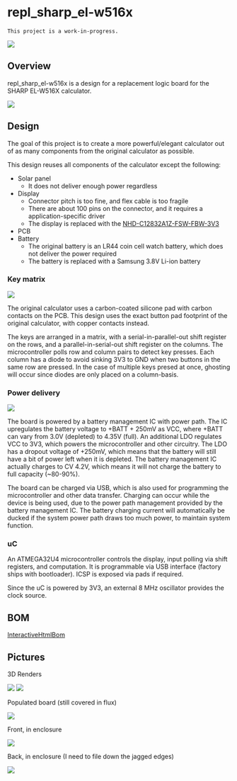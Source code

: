 # repl_sharp_el-w516x
`This project is a work-in-progress.`

![](https://i.imgur.com/ZbZdZu3.png)

## Overview
repl_sharp_el-w516x is a design for a replacement logic board for the SHARP EL-W516X calculator.

![](https://i.imgur.com/QA0KFef.png)

## Design
The goal of this project is to create a more powerful/elegant calculator out of as many components from the original 
calculator as possible.

This design reuses all components of the calculator except the following:
- Solar panel
  - It does not deliver enough power regardless
- Display
  - Connector pitch is too fine, and flex cable is too fragile
  - There are about 100 pins on the connector, and it requires a application-specific driver
  - The display is replaced with the [NHD-C12832A1Z-FSW-FBW-3V3](http://www.newhavendisplay.com/specs/NHD-C12832A1Z-FSW-FBW-3V3.pdf)
- PCB
- Battery
  - The original battery is an LR44 coin cell watch battery, which does not deliver the power required
  - The battery is replaced with a Samsung 3.8V Li-ion battery 

### Key matrix

![](https://i.imgur.com/yNuGJaD.png)

The original calculator uses a carbon-coated silicone pad with carbon contacts on the PCB. This design uses the exact 
button pad footprint of the original calculator, with copper contacts instead.

The keys are arranged in a matrix, with a serial-in-parallel-out shift register on the rows, and a 
parallel-in-serial-out shift register on the columns. The microcontroller polls row and column pairs to detect 
key presses. Each column has a diode to avoid sinking 3V3 to GND when two buttons in the same row are pressed. 
In the case of multiple keys presed at once, ghosting will occur since diodes are only placed on a column-basis.

### Power delivery

![](https://i.imgur.com/vOzgEhQ.png)

The board is powered by a battery management IC with power path. The IC upregulates the battery voltage to +BATT + 250mV as VCC, 
where +BATT can vary from 3.0V (depleted) to 4.35V (full). An additional LDO regulates VCC to 3V3, which powers the 
microcontroller and other circuitry. The LDO has a dropout voltage of +250mV, which means that the battery will still 
have a bit of power left when it is depleted. The battery management IC actually charges to CV 4.2V, which means it 
will not charge the battery to full capacity (~80-90%).

The board can be charged via USB, which is also used for programming the microcontroller and other data transfer. 
Charging can occur while the device is being used, due to the power path management provided by the battery management 
IC. The battery charging current will automatically be ducked if the system power path draws too much power, to 
maintain system function. 

### uC
An ATMEGA32U4 microcontroller controls the display, input polling via shift registers, and computation. It is 
programmable via USB interface (factory ships with bootloader). ICSP is exposed via pads if required. 

Since the uC is powered by 3V3, an external 8 MHz oscillator provides the clock source.

## BOM
[InteractiveHtmlBom](https://raw.githack.com/Netdex/repl_sharp_el-w516x/master/kicad/bom/ibom.html)

## Pictures
3D Renders

![](https://i.imgur.com/iC0rI9Z.png)
![](https://i.imgur.com/7qBPTp5.png)

Populated board (still covered in flux)

![](https://i.imgur.com/cOvTa4C.png)

Front, in enclosure

![](https://i.imgur.com/b1UTS2w.png)

Back, in enclosure (I need to file down the jagged edges)

![](https://i.imgur.com/Ei2Z9bL.png)

